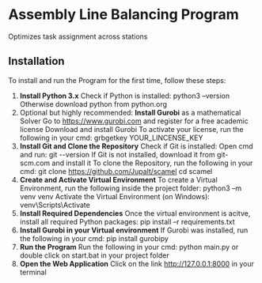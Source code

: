 # Assembly Line Balancing Program
Optimizes task assignment across stations

## Installation
To install and run the Program for the first time, follow these steps:
1. **Install Python 3.x**
    Check if Python is installed: python3 –version
    Otherwise download python from python.org
2. Optional but highly recommended: **Install Gurobi** as a mathematical Solver
    Go to https://www.gurobi.com and register for a free academic license
    Download and install Gurobi
    To activate your license, run the following in your cmd:
        grbgetkey YOUR_LINCENSE_KEY
3. **Install Git and Clone the Repository**
    Check if Git is installed:
        Open cmd and run: git --version
    If Git is not installed, download it from git-scm.com and install it
    To clone the Repository, run the following in your cmd:
        git clone https://github.com/Jupalt/scamel
        cd scamel
4. **Create and Activate Virtual Environment**
    To create a Virtual Environment, run the following inside the project folder: 
        python3 –m venv venv 
    Activate the Virtual Environment (on Windows): 
        venv\Scripts\Activate
5. **Install Required Dependencies**
    Once the virtual environment is acitve, install all required Python packages:
        pip install –r requirements.txt
6. **Install Gurobi in your Virtual environment**
    If Gurobi was installed, run the following in your cmd:
        pip install gurobipy
7. **Run the Program**
    Run the following in your cmd:
        python main.py or double click on start.bat in your project folder
8. **Open the Web Application**
    Click on the link http://127.0.0.1:8000 in your terminal 
